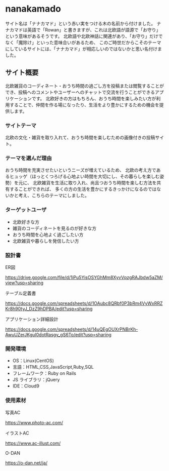 # nanakamado
サイト名は「ナナカマド」という赤い実をつける木の名前から付けました。
ナナカマドは英語で「Rowan」と書きますが、これは北欧語が語源で「お守り」という意味があるそうです。
北欧語や北欧神話に関連があり、「お守り」だけでなく「魔除け」といった意味合いがあるため、
このご時世だからこそのテーマにしているサイトには、「ナナカマド」が相応しいのではないかと思い名付けました。

## サイト概要
北欧雑貨のコーディネート・おうち時間の過ごし方を投稿または閲覧することができ、投稿へのコメントやユーザーへのチャットで交流を行うことができるアプリケーションです。
北欧好きの方はもちろん、おうち時間を楽しみたい方が利用することで、仲間を作る場になったり、生活をより豊かにするための機会を提供します。

### サイトテーマ
北欧の文化・雑貨を取り入れて、おうち時間を楽しむための画像付きの投稿サイト。

### テーマを選んだ理由
おうち時間を充実させたいというニーズが増えているため、
北欧の考え方であるヒュッゲ（ほっとくつろげる心地よい時間を大切にし、その暮らしを楽しむ姿勢）を元に、
北欧雑貨を生活に取り入れ、尚且つおうち時間を楽しむ方法を共有することができれば、
多くの方の生活を豊かにするきっかけになるのではないかと考え、こちらのテーマにしました。

### ターゲットユーザ
- 北欧好きな方
- 雑貨のコーディネートを見るのが好きな方
- おうち時間を心地よく過ごしたい方
- 北欧雑貨や暮らしを発信したい方

### 設計書
ER図

https://drive.google.com/file/d/1iPu5YisOSYGhMm8XyvVpzgRAJbdw5aZM/view?usp=sharing

テーブル定義書

https://docs.google.com/spreadsheets/d/1OAubc8QRbf0P3bRm4VyWxRRZKr8h90tyJ_DzZ9hDPBA/edit?usp=sharing

アプリケーション詳細設計

https://docs.google.com/spreadsheets/d/14uQEgOUXrPNBrKh-AwuUZerJKguI0dotRasgy_gS6To/edit?usp=sharing


### 開発環境
- OS：Linux(CentOS)
- 言語：HTML,CSS,JavaScript,Ruby,SQL
- フレームワーク：Ruby on Rails
- JS ライブラリ：jQuery
- IDE：Cloud9

### 使用素材
写真AC

https://www.photo-ac.com/

イラストAC

https://www.ac-illust.com/

O-DAN

https://o-dan.net/ja/
